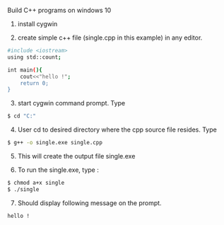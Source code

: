 

Build C++ programs on windows 10

1. install cygwin 

2. create simple c++ file (single.cpp in this example) in any editor.

```sh
#include <iostream>
using std::count;

int main(){
	cout<<"hello !";
	return 0;	
}
```

3. start cygwin command prompt. Type 
 
```sh
$ cd "C:"
```

4. User cd to desired directory where the cpp source file resides. Type

```sh
$ g++ -o single.exe single.cpp
```
5. This will create the output file single.exe

6. To run the single.exe, type :

```sh
$ chmod a+x single
$ ./single
```
7. Should display following message on the prompt.

```sh
hello !
```



